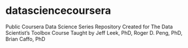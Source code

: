 datasciencecoursera
===================

Public Coursera Data Science Series Repository
Created for The Data Scientist’s Toolbox Course
Taught by Jeff Leek, PhD, Roger D. Peng, PhD, Brian Caffo, PhD

